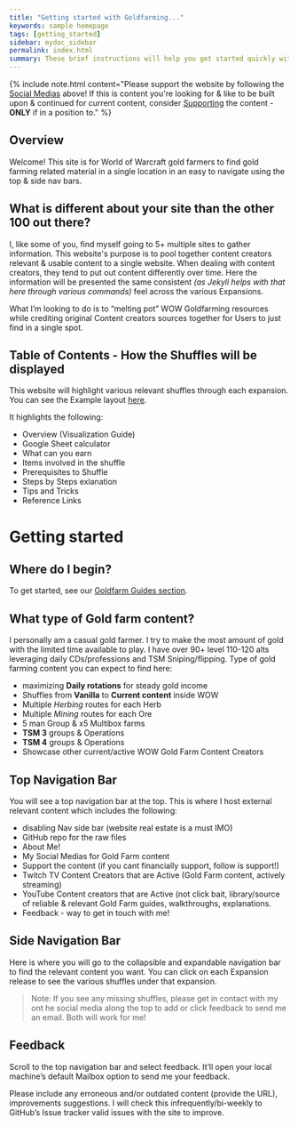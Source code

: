 ```yaml
---
title: "Getting started with Goldfarming..."
keywords: sample homepage
tags: [getting_started]
sidebar: mydoc_sidebar
permalink: index.html
summary: These brief instructions will help you get started quickly with the Website. Where do you get started? How do you navigate? What type of Content? How can I give you feedback? The list of questions go on... I touch base on those below!
---
```


{% include note.html content="Please support the website by following the [Social Medias](https://linktr.ee/mozzletoffwow) above! If this is content you're looking for & like to be built upon & continued for current content, consider [Supporting](https://streamlabs.com/mozzletoff/tip) the content - **ONLY** if in a position to." %}

## Overview

Welcome! This site is for World of Warcraft gold farmers to find gold farming related material in a single location in an easy to navigate using the top & side nav bars.

## What is different about your site than the other 100 out there?
I, like some of you, find myself going to 5+ multiple sites to gather information.
This website's purpose is to pool together content creators relevant & usable content to a single website. When dealing with content creators, they tend to put out content differently over time. Here the information will be presented the same consistent _(as Jekyll helps with that here through various commands)_ feel across the various Expansions.

What I’m looking to do is to “melting pot” WOW Goldfarming resources while crediting original Content creators sources together for Users to just find in a single spot.


## Table of Contents - How the Shuffles will be displayed

This website will highlight various relevant shuffles through each expansion. You can see the Example layout [here](https://gunnydelight.github.io/mozzletoff-wow-goldfarm-site/example.html).

It highlights the following:

- Overview (Visualization Guide)
- Google Sheet calculator
- What can you earn
- Items involved in the shuffle
- Prerequisites to Shuffle
- Steps by Steps exlanation
- Tips and Tricks
- Reference Links


# Getting started

## Where do I begin?
To get started, see our [Goldfarm Guides section](https://gunnydelight.github.io/mozzletoff-wow-goldfarm-site/index.html).

## What type of Gold farm content?
I personally am a casual gold farmer. I try to make the most amount of gold with the limited time available to play. I have over 90+ level 110-120 alts leveraging daily CDs/professions and TSM Sniping/flipping. Type of gold farming content you can expect to find here:

* maximizing **Daily rotations** for steady gold income
* Shuffles from **Vanilla** to **Current content** inside WOW
* Multiple _Herbing_ routes for each Herb
* Multiple _Mining_ routes for each Ore
* 5 man Group & x5 Multibox farms
* **TSM 3** groups & Operations
* **TSM 4** groups & Operations
* Showcase other current/active WOW Gold Farm Content  Creators

## Top Navigation Bar
You will see a top navigation bar at the top. This is where I host external relevant content which includes the following:

- disabling Nav side bar (website real estate is a must IMO)
- GitHub repo for the raw files
- About Me!
- My Social Medias for Gold Farm content
- Support the content (if you cant financially support, follow is support!)
- Twitch TV Content Creators that are Active (Gold Farm content, actively streaming)
- YouTube Content creators that are Active (not click bait, library/source of reliable & relevant Gold Farm guides, walkthroughs, explanations.
- Feedback - way to get in touch with me!

## Side Navigation Bar
Here is where you will go to the collapsible and expandable navigation bar to find the relevant content you want. You can click on each Expansion release to see the various shuffles under that expansion.

> Note: If you see any missing shuffles, please get in contact with my ont he social media along the top to add or click feedback to send me an email. Both will work for me!

## Feedback
Scroll to the top navigation bar and select feedback. It’ll open your local machine’s default Mailbox option to send me your feedback.

Please include any erroneous and/or outdated content (provide the URL), improvements suggestions. I will check this infrequently/bi-weekly to GitHub’s Issue tracker valid issues with the site to improve.